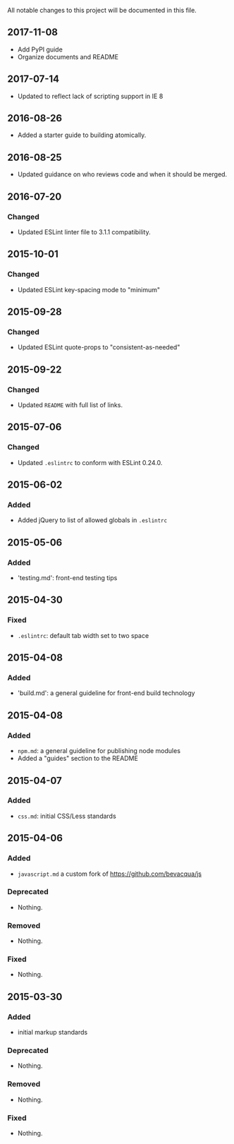 All notable changes to this project will be documented in this file.

## 2017-11-08

- Add PyPI guide
- Organize documents and README

## 2017-07-14

- Updated to reflect lack of scripting support in IE 8

## 2016-08-26

- Added a starter guide to building atomically.

## 2016-08-25

- Updated guidance on who reviews code and when it should be merged.

## 2016-07-20

### Changed

- Updated ESLint linter file to 3.1.1 compatibility.

## 2015-10-01

### Changed

- Updated ESLint key-spacing mode to "minimum"

## 2015-09-28

### Changed

- Updated ESLint quote-props to "consistent-as-needed"

## 2015-09-22

### Changed

- Updated `README` with full list of links.


## 2015-07-06

### Changed

- Updated `.eslintrc` to conform with ESLint 0.24.0.

## 2015-06-02

### Added

- Added jQuery to list of allowed globals in `.eslintrc`

## 2015-05-06

### Added

- 'testing.md': front-end testing tips

## 2015-04-30

### Fixed

- `.eslintrc`: default tab width set to two space

## 2015-04-08

### Added

- 'build.md': a general guideline for front-end build technology

## 2015-04-08

### Added

- `npm.md`: a general guideline for publishing node modules
- Added a "guides" section to the README

## 2015-04-07

### Added

- `css.md`: initial CSS/Less standards

## 2015-04-06

### Added
- `javascript.md` a custom fork of <https://github.com/bevacqua/js>

### Deprecated
- Nothing.

### Removed
- Nothing.

### Fixed
- Nothing.

## 2015-03-30

### Added
- initial markup standards

### Deprecated
- Nothing.

### Removed
- Nothing.

### Fixed
- Nothing.
